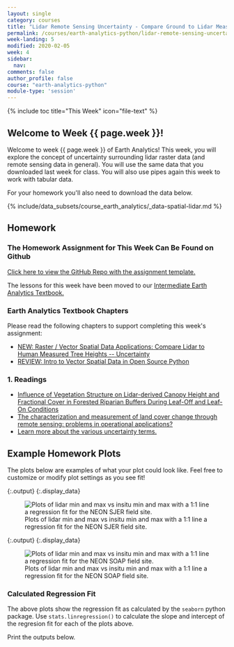 ```yaml
---
layout: single
category: courses
title: "Lidar Remote Sensing Uncertainty - Compare Ground to Lidar Measurements of Tree Height in Python"
permalink: /courses/earth-analytics-python/lidar-remote-sensing-uncertainty/
week-landing: 5
modified: 2020-02-05
week: 4
sidebar:
  nav:
comments: false
author_profile: false
course: "earth-analytics-python"
module-type: 'session'
---
```

{% include toc title="This Week" icon="file-text" %}

<div class="notice--info" markdown="1">

## <i class="fa fa-ship" aria-hidden="true"></i> Welcome to Week {{ page.week }}!

Welcome to week {{ page.week }} of Earth Analytics! This week, you will explore
the concept of uncertainty surrounding lidar raster data (and remote sensing
data in general). You will use the same data that you downloaded last week for class.
You will also use pipes again this week to work with tabular data.

For your homework you'll also need to download the data below.

{% include/data_subsets/course_earth_analytics/_data-spatial-lidar.md %}


## <i class="fa fa-pencil-square-o" aria-hidden="true"></i> Homework 

### The Homework Assignment for This Week Can Be Found on Github 


<a href="https://github.com/earthlab-education/ea-python-2020-03-spatial-vector-template" target="_blank">Click here to view the GitHub Repo with the assignment template. </a>

The lessons for this week have been moved to our <a href="https://www.earthdatascience.org/courses/use-data-open-source-python/">Intermediate Earth Analytics Textbook. </a>

### Earth Analytics Textbook Chapters

Please read the following chapters to support completing this week's assignment:
* <a href="https://www.earthdatascience.org/courses/use-data-open-source-python/spatial-data-applications/lidar-remote-sensing-uncertainty/">NEW: Raster / Vector Spatial Data Applications: Compare Lidar to Human Measured Tree Heights -- Uncertainty</a>
* <a href="https://www.earthdatascience.org/courses/use-data-open-source-python/courses/use-data-open-source-python/intro-vector-data-python/">REVIEW: Intro to Vector Spatial Data in Open Source Python</a>


### 1. Readings
* <a href="http://journals.plos.org/plosone/article?id=10.1371/journal.pone.0054776" target="_blank">Influence of Vegetation Structure on Lidar-derived Canopy Height and Fractional Cover in Forested Riparian Buffers During Leaf-Off and Leaf-On Conditions</a>
* <a href="http://www.sciencedirect.com/science/article/pii/S0303243403000047" target="_blank">The characterization and measurement of land cover change through remote sensing: problems in operational applications?</a>
*  <a href="https://www.nde-ed.org/GeneralResources/ErrorAnalysis/UncertaintyTerms.htm" target="_blank">Learn more about the various uncertainty terms.</a>

</div>


## Example Homework Plots

The plots below are examples of what your plot could look like. Feel free to
customize or modify plot settings as you see fit! 









{:.output}
{:.display_data}

<figure>

<img src = "{{ site.url }}/images/courses/earth-analytics-python/04-raster-vector-extract-data/2018-06-15-lidar-remote-sensing-uncertainty-landing-page/2018-06-15-lidar-remote-sensing-uncertainty-landing-page_8_0.png" alt = "Plots of lidar min and max vs insitu min and max with a 1:1 line a regression fit for the NEON SJER field site.">
<figcaption>Plots of lidar min and max vs insitu min and max with a 1:1 line a regression fit for the NEON SJER field site.</figcaption>

</figure>








{:.output}
{:.display_data}

<figure>

<img src = "{{ site.url }}/images/courses/earth-analytics-python/04-raster-vector-extract-data/2018-06-15-lidar-remote-sensing-uncertainty-landing-page/2018-06-15-lidar-remote-sensing-uncertainty-landing-page_12_0.png" alt = "Plots of lidar min and max vs insitu min and max with a 1:1 line a regression fit for the NEON SOAP field site.">
<figcaption>Plots of lidar min and max vs insitu min and max with a 1:1 line a regression fit for the NEON SOAP field site.</figcaption>

</figure>




### Calculated Regression Fit 

The above plots show the regression fit as calculated by the `seaborn` python package. Use `stats.linregression()` to calculate the slope and intercept of the regresion fit for each of the plots above. 

Print the outputs below. 














